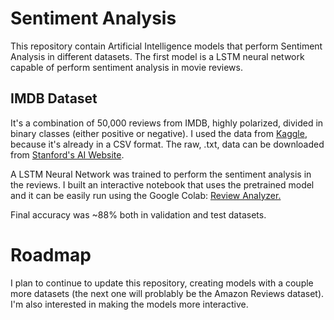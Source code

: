 # Sentiment Analysis
This repository contain Artificial Intelligence models that perform Sentiment Analysis in different datasets. The first model is a LSTM neural network capable of perform sentiment analysis in movie reviews.


## IMDB Dataset
It's a combination of 50,000 reviews from IMDB, highly polarized, divided in binary classes (either positive or negative). I used the data from [Kaggle](https://ai.stanford.edu/~amaas/data/sentiment/), because it's already in a CSV format. The raw, .txt, data can be downloaded from [Stanford's AI Website](https://ai.stanford.edu/~amaas/data/sentiment/).

A LSTM Neural Network was trained to perform the sentiment analysis in the reviews. I built an interactive notebook that uses the pretrained model and it can be easily run using the Google Colab:
[Review Analyzer.](https://colab.research.google.com/github/pedrohortencio/sentiment-analysis/blob/main/IMDB%20Reviews/Review_Analyser.ipynb)

Final accuracy was ~88% both in validation and test datasets.


# Roadmap

I plan to continue to update this repository, creating models with a couple more datasets (the next one will problably be the Amazon Reviews dataset). I'm also interested in making the models more interactive.
